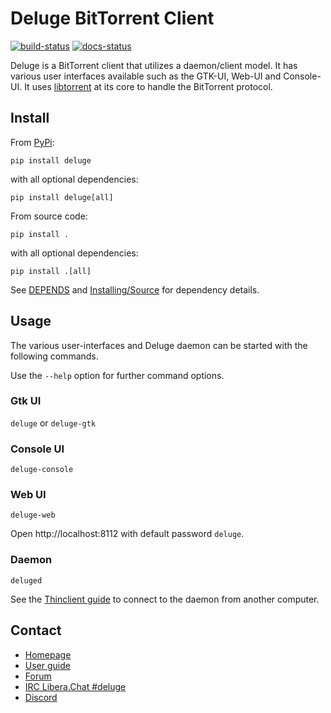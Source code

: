 # Deluge BitTorrent Client

[![build-status]][github-ci] [![docs-status]][rtd-deluge]

Deluge is a BitTorrent client that utilizes a daemon/client model.
It has various user interfaces available such as the GTK-UI, Web-UI and
Console-UI. It uses [libtorrent][lt] at its core to handle the BitTorrent
protocol.

## Install

From [PyPi](https://pypi.org/project/deluge):

    pip install deluge

with all optional dependencies:

    pip install deluge[all]

From source code:

    pip install .

with all optional dependencies:

    pip install .[all]

See [DEPENDS](DEPENDS.md) and [Installing/Source] for dependency details.

## Usage

The various user-interfaces and Deluge daemon can be started with the following commands.

Use the `--help` option for further command options.

### Gtk UI

`deluge` or `deluge-gtk`

### Console UI

`deluge-console`

### Web UI

`deluge-web`

Open http://localhost:8112 with default password `deluge`.

### Daemon

`deluged`

See the [Thinclient guide] to connect to the daemon from another computer.

## Contact

- [Homepage](https://deluge-torrent.org)
- [User guide][user guide]
- [Forum](https://forum.deluge-torrent.org)
- [IRC Libera.Chat #deluge](irc://irc.libera.chat/deluge)
- [Discord](https://discord.gg/BC9NspHU)

[user guide]: https://dev.deluge-torrent.org/wiki/UserGuide
[thinclient guide]: https://dev.deluge-torrent.org/wiki/UserGuide/ThinClient
[installing/source]: https://dev.deluge-torrent.org/wiki/Installing/Source
[build-status]: https://github.com/deluge-torrent/deluge/actions/workflows/ci.yml/badge.svg?branch=develop "CI"
[github-ci]: https://github.com/deluge-torrent/deluge/actions/workflows/ci.yml
[docs-status]: https://readthedocs.org/projects/deluge/badge/?version=latest
[rtd-deluge]: https://deluge.readthedocs.io/en/latest/?badge=latest "Documentation Status"
[lt]: https://libtorrent.org
